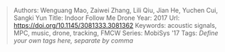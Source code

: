 > Authors: Wenguang Mao, Zaiwei Zhang, Lili Qiu, Jian He, Yuchen Cui, Sangki Yun
> Title: Indoor Follow Me Drone
> Year: 2017
> Url: https://doi.org/10.1145/3081333.3081362
> Keywords: acoustic signals, MPC, music, drone, tracking, FMCW
> Series: MobiSys '17
> Tags: *Define your own tags here, separate by comma*